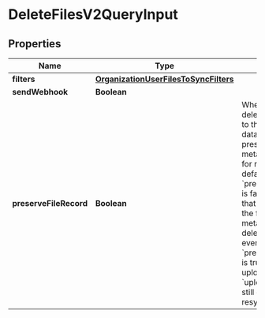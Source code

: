 

# DeleteFilesV2QueryInput


## Properties

| Name | Type | Description | Notes |
|------------ | ------------- | ------------- | -------------|
|**filters** | [**OrganizationUserFilesToSyncFilters**](OrganizationUserFilesToSyncFilters.md) |  |  [optional] |
|**sendWebhook** | **Boolean** |  |  [optional] |
|**preserveFileRecord** | **Boolean** | Whether or not to delete all data related to the file from the database, BUT to preserve the file metadata, allowing for         resyncs. By default &#x60;preserve_file_record&#x60; is false, which means that all data related to the file *as well as* its metadata will be deleted. Note that         even if &#x60;preserve_file_record&#x60; is true, raw files uploaded via the &#x60;uploadfile&#x60; endpoint still cannot be resynced. |  [optional] |



